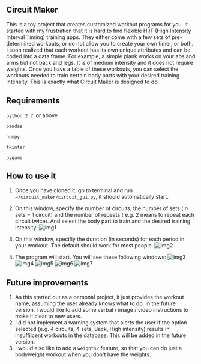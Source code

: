 ## Circuit Maker
This is a toy project that creates customized workout programs for you. It started with my frustration that it is hard to find flexible HIIT (High Intensity Interval Timing) training apps. They either come with a few sets of pre-determined workouts, or do not allow you to create your own timer, or both. I soon realized that each workout has its own unique attributes and can be coded into a data frame. For example, a simple plank works on your abs and arms but not back and legs. It is of medium intensity and it does not require weights. Once you have a table of these workouts, you can select the workouts needed to train certain body parts with your desired training intensity. This is exactly what Circuit Maker is designed to do. 

## Requirements
`python 2.7 `or above

`pandas`

`numpy`

`tkinter`

`pygame`

## How to use it
1. Once you have cloned it, go to terminal and run `~/circuit_maker/circuit_gui.py`, it should automatically start.

2.  On this window, specify the number of circuits, the number of sets ( n sets = 1 circuit) and the number of repeats ( e.g. 2 means to repeat each circuit twice).  And select the body part to train and the desired training intensity.
![img1](/Users/xiaoyue/Desktop/repo/circuit_maker/images/1.png)

3.  On this window, specifiy the duration (in seconds) for each period in your workout. The default should work for most people.
![img2](/Users/xiaoyue/Desktop/repo/circuit_maker/images/2.png)

4. The program will start. You will see these following windows:
![img3](/Users/xiaoyue/Desktop/repo/circuit_maker/images/3.png)
![img4](/Users/xiaoyue/Desktop/repo/circuit_maker/images/4.png)
![img5](/Users/xiaoyue/Desktop/repo/circuit_maker/images/5.png)
![img6](/Users/xiaoyue/Desktop/repo/circuit_maker/images/6.png)
![img7](/Users/xiaoyue/Desktop/repo/circuit_maker/images/7.png)

## Future improvements
1. As this started out as a personal project, it just provides the workout name, assuming the user already knows what to do.  In the future version, I would like to add some verbal / image / video instructions to make it clear to new users. 
2. I did not implement a warning system that alerts the user if the option selected (e.g. 4 circuits, 4 sets, Back, High intensity) results in insuffiicent workouts in the database. This will be added in the future version. 
3. I would also like to add a `weights?` feature, so that you can do just a bodyweight workout when you don't have the weights. 
